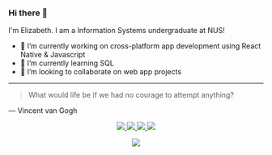 ### Hi there 👋

<!--
**elizabethrakhibaby/elizabethrakhibaby** is a ✨ _special_ ✨ repository because its `README.md` (this file) appears on your GitHub profile.

Here are some ideas to get you started:

- 🔭 I’m currently working on ...
- 🌱 I’m currently learning ...
- 👯 I’m looking to collaborate on ...
- 🤔 I’m looking for help with ...
- 💬 Ask me about ...
- 📫 How to reach me: ...
- 😄 Pronouns: ...
- ⚡ Fun fact: ...
-->

I'm Elizabeth. I am a Information Systems undergraduate at NUS!
- 🔭 I’m currently working on cross-platform app development using React Native & Javascript
- 🌱 I’m currently learning SQL
- 🧇 I’m looking to collaborate on web app projects

---
> What would life be if we had no courage to attempt anything?

— Vincent van Gogh

<!-- Details about me :) -->
<p align="center">
  <a href="https://github.com/elizabethrakhibaby">
    <img src="http://github-profile-summary-cards.vercel.app/api/cards/profile-details?username=elizabethrakhibaby&theme=dracula" />
  </a>
  <a href="https://github.com/elizabethrakhibaby">
    <img src="https://github-readme-streak-stats.herokuapp.com/?user=elizabethrakhibaby&hide_border=true&card_width=338&theme=dracula" />
  </a>
  <a href="https://github.com/elizabethrakhibaby">
    <img src="http://github-profile-summary-cards.vercel.app/api/cards/stats?username=elizabethrakhibaby&theme=dracula" />
  </a>
  <a href="https://github.com/elizabethrakhibaby">
    <img src="https://github-readme-stats.vercel.app/api/top-langs/?username=elizabethrakhibaby&langs_count=10&exclude_repo=&hide=jupyter%20notebook,vim%20script,cmake,makefile,batchfile,emacs%20lisp,css,html&card_width=699&hide_border=true&theme=dracula" />
  </a>
</p>

<!-- Profile View Counter-->
<p align="center">
  <a href="https://github.com/elizabethrakhibaby">
    <img src="https://komarev.com/ghpvc/?username=elizabethrakhibaby&color=blue&style=flat)" />
  </a>
</p>
